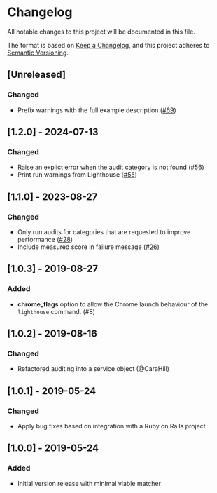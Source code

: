 # Changelog
All notable changes to this project will be documented in this file.

The format is based on [Keep a Changelog](https://keepachangelog.com/en/1.0.0/),
and this project adheres to [Semantic Versioning](https://semver.org/spec/v2.0.0.html).

## [Unreleased]
### Changed
- Prefix warnings with the full example description ([#69](https://github.com/ackama/lighthouse-matchers/pull/69))

## [1.2.0] - 2024-07-13
### Changed
- Raise an explict error when the audit category is not found ([#56](https://github.com/ackama/lighthouse-matchers/pull/56))
- Print run warnings from Lighthouse ([#55](https://github.com/ackama/lighthouse-matchers/pull/55))

## [1.1.0] - 2023-08-27
### Changed
- Only run audits for categories that are requested to improve performance ([#28](https://github.com/ackama/lighthouse-matchers/pull/28))
- Include measured score in failure message ([#26](https://github.com/ackama/lighthouse-matchers/pull/26))

## [1.0.3] - 2019-08-27
### Added
- **chrome_flags** option to allow the Chrome launch behaviour of the `lighthouse` command. (#8)

## [1.0.2] - 2019-08-16
### Changed
- Refactored auditing into a service object (@CaraHill)

## [1.0.1] - 2019-05-24
### Changed
- Apply bug fixes based on integration with a Ruby on Rails project

## [1.0.0] - 2019-05-24
### Added
- Initial version release with minimal viable matcher
